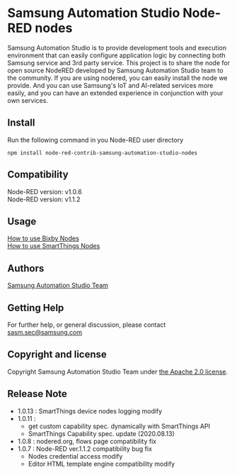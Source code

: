 # Samsung Automation Studio Node-RED nodes
Samsung Automation Studio is to provide development tools and execution environment that can easily configure application logic by connecting both Samsung service and 3rd party service. This project is to share the node for open source NodeRED developed by Samsung Automation Studio team to the community. If you are using nodered, you can easily install the node we provide. And you can use Samsung's IoT and AI-related services more easily, and you can have an extended experience in conjunction with your own services.

## Install
Run the following command in you Node-RED user directory 

```
npm install node-red-contrib-samsung-automation-studio-nodes
```

## Compatibility
Node-RED version: v1.0.6  
Node-RED version: v1.1.2

## Usage
[How to use Bixby Nodes](https://sasm.developer.samsung.com/tutorials/article_2_4)  
[How to use SmartThings Nodes](https://sasm.developer.samsung.com/tutorials/article_2_3)

## Authors
[Samsung Automation Studio Team](https://sasm.developer.samsung.com/)

## Getting Help
For further help, or general discussion, please contact sasm.sec@samsung.com

## Copyright and license
Copyright Samsung Automation Studio Team under [the Apache 2.0 license](https://www.apache.org/licenses/LICENSE-2.0).

## Release Note
- 1.0.13 : SmartThings device nodes logging modify
- 1.0.11 : 
    - get custom capability spec. dynamically with SmartThings API
    - SmartThings Capability spec. update (2020.08.13)   
- 1.0.8 : nodered.org, flows page compatibility fix  
- 1.0.7 : Node-RED ver.1.1.2 compatibility bug fix  
    - Nodes credential access modify
    - Editor HTML template engine compatibility modify  